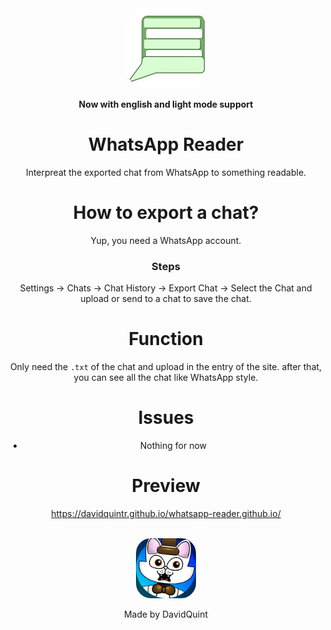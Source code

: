 <div align = "center">
  <img src="assets/images/iconreader.png" alt = "wareader" width ="128px">
<div>

**Now with english and light mode support**
# WhatsApp Reader
Interpreat the exported chat from WhatsApp to something readable.

# How to export a chat?
Yup, you need a WhatsApp account.

### Steps
Settings -> Chats -> Chat History -> Export Chat -> Select the Chat
and upload or send to a chat to save the chat.

# Function
Only need the `.txt` of the chat and upload in the entry of the site.
after that, you can see all the chat like WhatsApp style.

# Issues 
- Nothing for now

# Preview
https://davidquintr.github.io/whatsapp-reader.github.io/

<div align="center">
    <br>
    <img src="assets/images/davidquint.png" width="96">
    <p>Made by DavidQuint</p>
    <style>
        img{
            border-radius:25%;
        }
    </style>
</div>